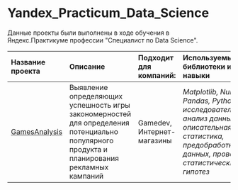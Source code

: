 # Yandex_Practicum_Data_Science
Данные проекты были выполнены в ходе обучения в Яндекс.Практикуме профессии "Специалист по Data Science".

| Название проекта | Описание | Подходит для компаний: | Используемые библиотеки и навыки |
| :------------- | :----------------- | :---------------- | :--------------- | 
| [GamesAnalysis](GamesAnalysis)| Выявление определяющих успешность игры закономерностей для определения потенциально популярного продукта и планирования рекламных кампаний |Gamedev, Интернет-магазины | *Matplotlib, NumPy, Pandas, Python, исследовательский анализ данных, описательная статистика, предобработка данных, проверка статистических гипотез* |

